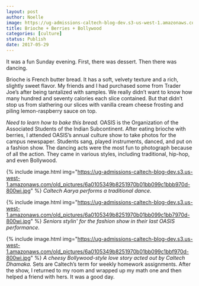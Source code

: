 ```yaml
---
layout: post
author: Noelle
image: https://ug-admissions-caltech-blog-dev.s3-us-west-1.amazonaws.com/old_pictures/caltech_as_it_happens/6a0105349b8251970b01b7c8f90543970b.jpg
title: Brioche + Berries + Bollywood
categories: [culture]
status: Publish
date: 2017-05-29
---
```


It was a fun Sunday evening. First, there was dessert. Then there was dancing.

Brioche is French butter bread. It has a soft, velvety texture and a rich, slightly sweet flavor. My friends and I had purchased some from Trader Joe’s after being tantalized with samples. We really didn’t want to know how many hundred and seventy calories each slice contained. But that didn’t stop us from slathering our slices with vanilla cream cheese frosting and piling lemon-raspberry sauce on top.

*Need to learn how to bake this bread.*
OASIS is the Organization of the Associated Students of the Indian Subcontinent. After eating brioche with berries, I attended OASIS’s annual culture show to take photos for the campus newspaper. Students sang, played instruments, danced, and put on a fashion show. The dancing acts were the most fun to photograph because of all the action. They came in various styles, including traditional, hip-hop, and even Bollywood.


{% include image.html img="https://ug-admissions-caltech-blog-dev.s3.us-west-1.amazonaws.com/old_pictures/6a0105349b8251970b01bb099c1bbb970d-800wi.jpg" %}
*Caltech Aarya performs a traditional dance.*


{% include image.html img="https://ug-admissions-caltech-blog-dev.s3.us-west-1.amazonaws.com/old_pictures/6a0105349b8251970b01bb099c1bb7970d-800wi.jpg" %}
*Seniors stylin' for the fashion show in their last OASIS performance.*


{% include image.html img="https://ug-admissions-caltech-blog-dev.s3.us-west-1.amazonaws.com/old_pictures/6a0105349b8251970b01bb099c1bbf970d-800wi.jpg" %}
*A cheesy Bollywood-style love story acted out by Caltech Dhamaka.*
Sets are Caltech’s term for weekly homework assignments. After the show, I returned to my room and wrapped up my math one and then helped a friend with hers. It was a good day.

